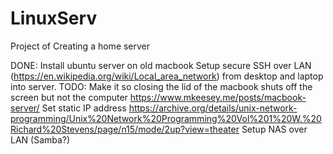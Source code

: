 # LinuxServ
Project of Creating a home server


DONE:
Install ubuntu server on old macbook
Setup secure SSH over LAN (https://en.wikipedia.org/wiki/Local_area_network) from desktop and laptop into server.
TODO:
Make it so closing the lid of the macbook shuts off the screen but not the computer
        https://www.mkeesey.me/posts/macbook-server/
Set static IP address
        https://archive.org/details/unix-network-programming/Unix%20Network%20Programming%20Vol%201%20W.%20Richard%20Stevens/page/n15/mode/2up?view=theater
Setup NAS over LAN (Samba?)
